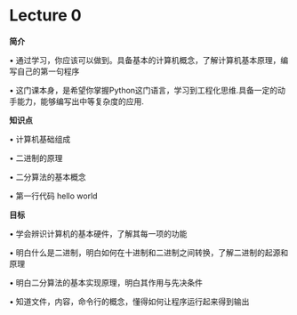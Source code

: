 # Lecture 0

**简介**

•	通过学习，你应该可以做到。具备基本的计算机概念，了解计算机基本原理，编写自己的第一句程序

•	这门课本身，是希望你掌握Python这门语言，学习到工程化思维.具备一定的动手能力，能够编写出中等复杂度的应用.

**知识点**

•	计算机基础组成
	
•	二进制的原理

•	二分算法的基本概念

•	第一行代码 hello world

**目标**

•	学会辨识计算机的基本硬件，了解其每一项的功能

•	明白什么是二进制，明白如何在十进制和二进制之间转换，了解二进制的起源和原理

•	明白二分算法的基本实现原理，明白其作用与先决条件

•	知道文件，内容，命令行的概念，懂得如何让程序运行起来得到输出